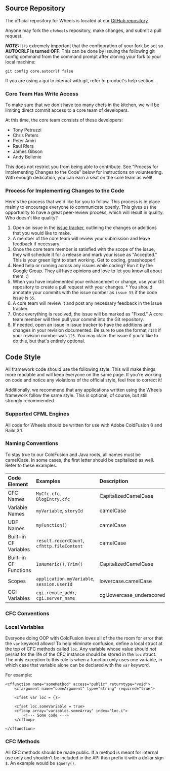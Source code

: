 ## Source Repository ##

The official repository for Wheels is located at our [GitHub repository](http://www.github.com/cfwheels).

Anyone may fork the `cfwheels` repository, make changes, and submit a pull request.

**_NOTE:_** It is extremely important that the configuration of your fork be set so **AUTOCRLF is turned OFF**. This can be done by issuing the following git config command from the command prompt after cloning your fork to your local machine:

```
git config core.autocrlf false
```

If you are using a gui to interact with git, refer to product's help section.

### Core Team Has Write Access ###

To make sure that we don't have too many chefs in the kitchen, we will be limiting direct commit access to a core team of developers.

At this time, the core team consists of these developers:

  * Tony Petruzzi
  * Chris Peters
  * Peter Amiri
  * Raul Riera
  * James Gibson
  * Andy Bellenie

This does not restrict you from being able to contribute. See "Process for Implementing Changes to the Code" below for instructions on volunteering. With enough dedication, you can earn a seat on the core team as well!

### Process for Implementing Changes to the Code ###

Here's the process that we'd like for you to follow. This process is in place mainly to encourage everyone to communicate openly. This gives us the opportunity to have a great peer-review process, which will result in quality. Who doesn't like quality?

  1. Open an issue in the [issue tracker](http://code.google.com/p/cfwheels/issues/list), outlining the changes or additions that you would like to make.
  1. A member of the core team will review your submission and leave feedback if necessary.
  1. Once the core team member is satisfied with the scope of the issue, they will schedule it for a release and mark your issue as "Accepted." This is your green light to start working. Get to coding, grasshopper!
  1. Need help or running across any issues while coding? Run it by the Google Group. They all have opinions and love to let you know all about them. :)
  1. When you have implemented your enhancement or change, use your Git repository to create a pull request with your changes.
    * You should annotate your commits with the issue number as `issue 55` if the code issue is `55`.
  1. A core team will review it and post any necessary feedback in the issue tracker.
  1. Once everything is resolved, the issue will be marked as "Fixed." A core team member will then pull your commit into the Git repository.
  1. If needed, open an issue in issue tracker to have the additions and changes in your revision documented. Be sure to use the format `r123` if your revision number was `123`. You may claim the issue if you'd like to do this, but that's entirely optional.

## Code Style ##

All framework code should use the following style. This will make things more readable and will keep everyone on the same page. If you're working on code and notice any violations of the official style, feel free to correct it!

Additionally, we recommend that any applications written using the Wheels framework follow the same style. This is optional, of course, but still strongly recommended.

### Supported CFML Engines ###

All code for Wheels should be written for use with Adobe ColdFusion 8 and Railo 3.1.

### Naming Conventions ###

To stay true to our ColdFusion and Java roots, all names must be camelCase. In some cases, the first letter should be capitalized as well. Refer to these examples.

| **Code Element** | **Examples** | **Description** |
|:-----------------|:-------------|:----------------|
| CFC Names | `MyCfc.cfc`, `BlogEntry.cfc` | CapitalizedCamelCase |
| Variable Names | `myVariable`, `storyId` | camelCase |
| UDF Names | `myFunction()` | camelCase |
| Built-in CF Variables | `result.recordCount`, `cfhttp.fileContent` | camelCase |
| Built-in CF Functions | `IsNumeric()`, `Trim()` | CapitalizedCamelCase |
| Scopes | `application.myVariable`, `session.userId` | lowercase.camelCase |
| CGI Variables | `cgi.remote_addr`, `cgi.server_name` | cgi.lowercase\_underscored\_name |

### CFC Conventions ###

### Local Variables ###

Everyone doing OOP with ColdFusion loves all of the the room for error that the `var` keyword allows! To help eliminate confusion, define a local struct at the top of CFC methods called `loc`. Any variable whose value should _not_ persist for the life of the CFC instance should be stored in the `loc` struct. The only exception to this rule is when a function only uses one variable, in which case that variable alone can be declared with the `var` keyword.

For example:

```
<cffunction name="someMethod" access="public" returntype="void">
    <cfargument name="someArgument" type="string" required="true">
    
    <cfset var loc = {}>
    
    <cfset loc.someVariable = true>
    <cfloop array="variables.someArray" index="loc.i">
        <!--- Some code --->
    </cfloop>
    
</cffunction>
```

### CFC Methods ###

All CFC methods should be made public. If a method is meant for internal use only and shouldn't be included in the API then prefix it with a dollar sign `$`. An example would be `$query()`.